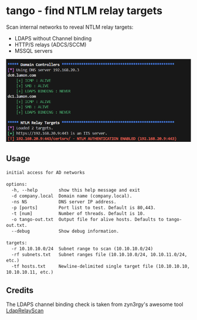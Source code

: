 # tango - find NTLM relay targets

Scan internal networks to reveal NTLM relay targets:
- LDAPS without Channel binding
- HTTP/S relays (ADCS/SCCM)
- MSSQL servers

![example](./src/example.png)

## Usage

```
initial access for AD networks

options:
  -h, --help        show this help message and exit
  -d company.local  Domain name (company.local).
  -ns NS            DNS server IP address.
  -p [ports]        Port list to test. Default is 80,443.
  -t [num]          Number of threads. Default is 10.
  -o tango-out.txt  Output file for alive hosts. Defaults to tango-out.txt.
  --debug           Show debug information.

targets:
  -r 10.10.10.0/24  Subnet range to scan (10.10.10.0/24)
  -rf subnets.txt   Subnet ranges file (10.10.10.0/24, 10.10.11.0/24, etc.)
  -tf hosts.txt     Newline-delimited single target file (10.10.10.10, 10.10.10.11, etc.)
```

## Credits

The LDAPS channel binding check is taken from zyn3rgy's awesome tool [LdapRelayScan](https://github.com/zyn3rgy/LdapRelayScan)